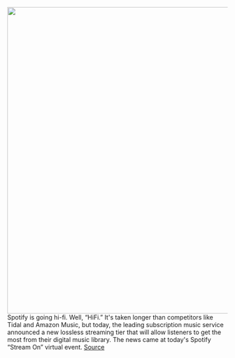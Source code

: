 <img src='https://cdn.vox-cdn.com/thumbor/kAo5aI27TL2KAuRwOZwXMKT1r6U=/0x0:1992x1118/1200x800/filters:focal(837x400:1155x718)/cdn.vox-cdn.com/uploads/chorus_image/image/68855333/Screen_Shot_2021_02_22_at_11.29.46_AM.0.png' width='700px' /><br/>
Spotify is going hi-fi. Well, “HiFi.” It's taken longer than competitors like Tidal and Amazon Music, but today, the leading subscription music service announced a new lossless streaming tier that will allow listeners to get the most from their digital music library. The news came at today's Spotify “Stream On” virtual event.
<a href='https://www.theverge.com/2021/2/22/22295273/spotify-hifi-announced-lossless-streaming-hd-quality'> Source <a/>